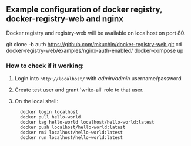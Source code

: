 ## Example configuration of docker registry, docker-registry-web and nginx

Docker registry and registry-web will be available on localhost on port 80.

git clone -b auth https://github.com/mkuchin/docker-registry-web.git
cd docker-registry-web/examples/nginx-auth-enabled/
docker-compose up

### How to check if it working:
  
1. Login into `http://localhost/` with *admin/admin* username/password
2. Create test user and grant 'write-all' role to that user.
3. On the local shell:
         
         docker login localhost
         docker pull hello-world
         docker tag hello-world localhost/hello-world:latest
         docker push localhost/hello-world:latest
         docker rmi localhost/hello-world:latest
		 docker run localhost/hello-world:latest